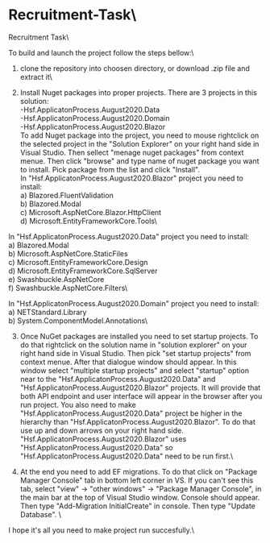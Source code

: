 # Recruitment-Task\
Recruitment Task\

To build and launch the project follow the steps bellow:\
1) clone the repository into choosen directory, or download .zip file and extract it\

2) Install Nuget packages into proper projects. There are 3 projects in this solution:\
  -Hsf.ApplicatonProcess.August2020.Data \
  -Hsf.ApplicatonProcess.August2020.Domain\
  -Hsf.ApplicatonProcess.August2020.Blazor\
  To add Nuget package into the project, you need to mouse rightclick on the selected project in the "Solution Explorer" on your right hand side in Visual Studio. Then sellect "menage nuget packages" from context menue. Then click "browse" and type name of nuget package you want to install. Pick package from the list and click "Install".\
  In "Hsf.ApplicatonProcess.August2020.Blazor" project you need to install:\
  a) Blazored.FluentValidation\
  b) Blazored.Modal\
  c) Microsoft.AspNetCore.Blazor.HttpClient\
  d) Microsoft.EntityFrameworkCore.Tools\
  
  In "Hsf.ApplicatonProcess.August2020.Data" project you need to install:\
  a) Blazored.Modal\
  b) Microsoft.AspNetCore.StaticFiles\
  c) Microsoft.EntityFrameworkCore.Design\
  d) Microsoft.EntityFrameworkCore.SqlServer\
  e) Swashbuckle.AspNetCore\
  f) Swashbuckle.AspNetCore.Filters\
  
  In "Hsf.ApplicatonProcess.August2020.Domain" project you need to install:\
  a) NETStandard.Library\
  b) System.ComponentModel.Annotations\
  
3) Once NuGet packages are installed you need to set startup projects. To do that rightclick on the solution name in "solution explorer" on your right hand side in Visual Studio. Then pick "set startup projects" from context menue. After that dialogue window should appear. In this window select "multiple startup projects" and select "startup" option near to the "Hsf.ApplicatonProcess.August2020.Data" and "Hsf.ApplicatonProcess.August2020.Blazor" projects. It will provide that both API endpoint and user interface will appear in the browser after you run project. You also need to make "Hsf.ApplicatonProcess.August2020.Data" project be higher in the hierarchy than "Hsf.ApplicatonProcess.August2020.Blazor". To do that use up and down arrows on your right hand side. "Hsf.ApplicatonProcess.August2020.Blazor" uses "Hsf.ApplicatonProcess.August2020.Data" so "Hsf.ApplicatonProcess.August2020.Data" need to be run first.\

4) At the end you need to add EF migrations. To do that click on "Package Manager Console" tab in bottom left corner in VS. If you can't see this tab, select "view" -> "other windows" -> "Package Manager Console", in the main bar at the top of Visual Studio window. Console should appear. Then type "Add-Migration InitialCreate" in console. Then type "Update Database". \

I hope it's all you need to make project run succesfully.\
